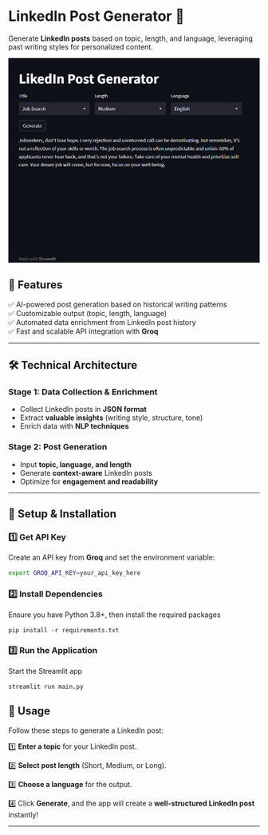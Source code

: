 # LinkedIn Post Generator 🚀

Generate **LinkedIn posts** based on topic, length, and language, leveraging past writing styles for personalized content.

![alt text](./LinkedIn_Post_Gen_Streamlit.png)

## 🔹 Features  
✅ AI-powered post generation based on historical writing patterns  
✅ Customizable output (topic, length, language)  
✅ Automated data enrichment from LinkedIn post history  
✅ Fast and scalable API integration with **Groq**  

---

## 🛠 Technical Architecture  

### Stage 1: Data Collection & Enrichment  
- Collect LinkedIn posts in **JSON format**  
- Extract **valuable insights** (writing style, structure, tone)  
- Enrich data with **NLP techniques**  

### Stage 2: Post Generation  
- Input **topic, language, and length**  
- Generate **context-aware** LinkedIn posts  
- Optimize for **engagement and readability**  

---

## 🚀 Setup & Installation  

### 1️⃣ Get API Key  
Create an API key from **Groq** and set the environment variable:  

```bash
export GROQ_API_KEY=your_api_key_here
```

### 2️⃣ Install Dependencies
Ensure you have Python 3.8+, then install the required packages  
```
pip install -r requirements.txt
```

### 3️⃣ Run the Application
Start the Streamlit app  
```
streamlit run main.py
```

## 📌 Usage  

Follow these steps to generate a LinkedIn post:  

1️⃣ **Enter a topic** for your LinkedIn post.  

2️⃣ **Select post length** (Short, Medium, or Long).  

3️⃣ **Choose a language** for the output.  

4️⃣ Click **Generate**, and the app will create a **well-structured LinkedIn post** instantly!  

---
